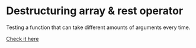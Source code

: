 # Destructuring array & rest operator
Testing a function that can take different amounts of arguments every time.

[Check it here](https://vitor-afonso.github.io/destructuring-array-and-rest-operator/)
